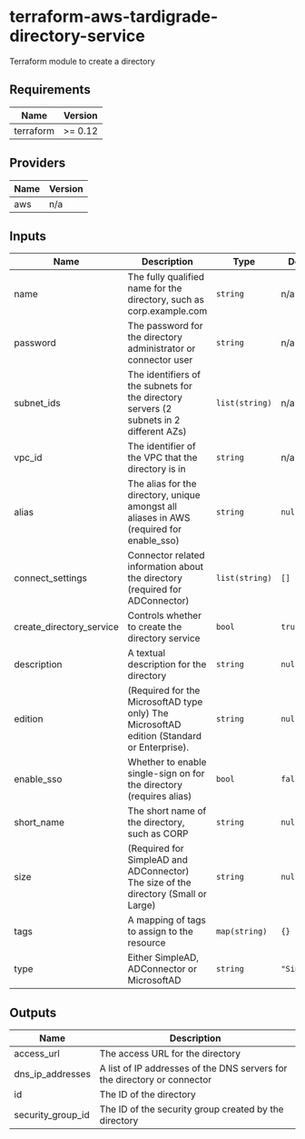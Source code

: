 # terraform-aws-tardigrade-directory-service

Terraform module to create a directory


<!-- BEGIN TFDOCS -->
## Requirements

| Name | Version |
|------|---------|
| terraform | >= 0.12 |

## Providers

| Name | Version |
|------|---------|
| aws | n/a |

## Inputs

| Name | Description | Type | Default | Required |
|------|-------------|------|---------|:--------:|
| name | The fully qualified name for the directory, such as corp.example.com | `string` | n/a | yes |
| password | The password for the directory administrator or connector user | `string` | n/a | yes |
| subnet\_ids | The identifiers of the subnets for the directory servers (2 subnets in 2 different AZs) | `list(string)` | n/a | yes |
| vpc\_id | The identifier of the VPC that the directory is in | `string` | n/a | yes |
| alias | The alias for the directory, unique amongst all aliases in AWS (required for enable\_sso) | `string` | `null` | no |
| connect\_settings | Connector related information about the directory (required for ADConnector) | `list(string)` | `[]` | no |
| create\_directory\_service | Controls whether to create the directory service | `bool` | `true` | no |
| description | A textual description for the directory | `string` | `null` | no |
| edition | (Required for the MicrosoftAD type only) The MicrosoftAD edition (Standard or Enterprise). | `string` | `null` | no |
| enable\_sso | Whether to enable single-sign on for the directory (requires alias) | `bool` | `false` | no |
| short\_name | The short name of the directory, such as CORP | `string` | `null` | no |
| size | (Required for SimpleAD and ADConnector) The size of the directory (Small or Large) | `string` | `null` | no |
| tags | A mapping of tags to assign to the resource | `map(string)` | `{}` | no |
| type | Either SimpleAD, ADConnector or MicrosoftAD | `string` | `"SimpleAD"` | no |

## Outputs

| Name | Description |
|------|-------------|
| access\_url | The access URL for the directory |
| dns\_ip\_addresses | A list of IP addresses of the DNS servers for the directory or connector |
| id | The ID of the directory |
| security\_group\_id | The ID of the security group created by the directory |

<!-- END TFDOCS -->
